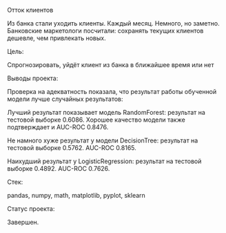 Отток клиентов

Из банка стали уходить клиенты. Каждый месяц. Немного, но заметно. Банковские маркетологи посчитали: сохранять текущих клиентов дешевле, чем привлекать новых.

Цель:

Спрогнозировать, уйдёт клиент из банка в ближайшее время или нет

Выводы проекта:

Проверка на адекватность показала, что результат работы обученной модели лучше случайных результатов:

Лучший результат показывает модель RandomForest: результат на тестовой выборке 0.6086. Хорошее качество модели также подтверждает и AUC-ROC 0.8476.

Не намного хуже результат у модели DecisionTree: результат на тестовой выборке 0.5762. AUC-ROC 0.8165.

Наихудший результат у LogisticRegression: результат на тестовой выборке 0.4892.  AUC-ROC 0.7626.

Стек:

pandas, numpy, math, matplotlib, pyplot, sklearn

Статус проекта:

Завершен.
